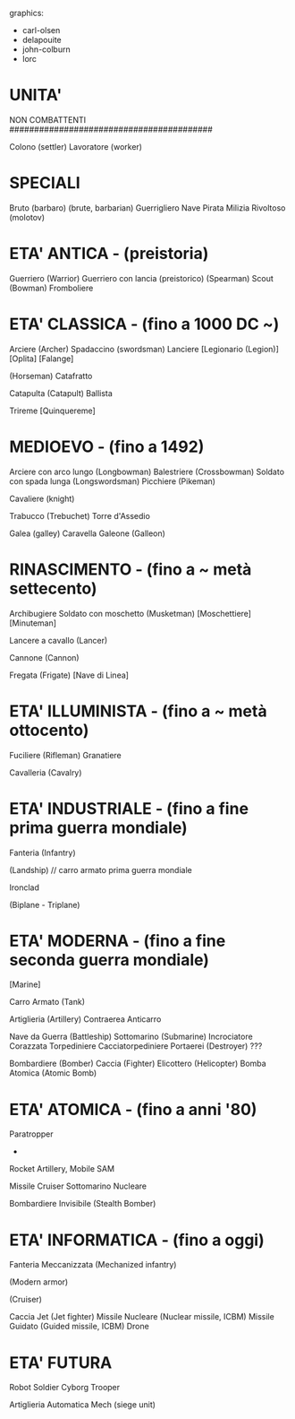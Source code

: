 graphics:

* carl-olsen
* delapouite
* john-colburn
* lorc



# UNITA'

NON COMBATTENTI #########################################

Colono (settler)
Lavoratore (worker)

# SPECIALI #########################################

Bruto (barbaro) (brute, barbarian)
Guerrigliero
Nave Pirata
Milizia
Rivoltoso (molotov)

# ETA' ANTICA - (preistoria) #########################################

Guerriero (Warrior)
Guerriero con lancia (preistorico) (Spearman)
Scout
(Bowman)
Fromboliere

# ETA' CLASSICA - (fino a 1000 DC ~) #########################################

Arciere (Archer)
Spadaccino (swordsman)
Lanciere
[Legionario (Legion)]
[Oplita]
[Falange]

(Horseman)
Catafratto

Catapulta (Catapult)
Ballista

Trireme
[Quinquereme]

# MEDIOEVO - (fino a 1492) #########################################

Arciere con arco lungo (Longbowman)
Balestriere (Crossbowman)
Soldato con spada lunga (Longswordsman)
Picchiere (Pikeman)

Cavaliere (knight)

Trabucco (Trebuchet)
Torre d'Assedio

Galea (galley)
Caravella
Galeone (Galleon)

# RINASCIMENTO - (fino a ~ metà settecento) #########################################

Archibugiere
Soldato con moschetto (Musketman)
[Moschettiere]
[Minuteman]

Lancere a cavallo (Lancer)

Cannone (Cannon)

Fregata (Frigate)
[Nave di Linea]

# ETA' ILLUMINISTA - (fino a ~ metà ottocento) #########################################

Fuciliere (Rifleman)
Granatiere

Cavalleria (Cavalry)

# ETA' INDUSTRIALE - (fino a fine prima guerra mondiale) #########################################

Fanteria (Infantry)

(Landship) // carro armato prima guerra mondiale

Ironclad

(Biplane - Triplane)

# ETA' MODERNA - (fino a fine seconda guerra mondiale) #########################################

[Marine]

Carro Armato (Tank)

Artiglieria (Artillery)
Contraerea
Anticarro

Nave da Guerra (Battleship)
Sottomarino (Submarine)
Incrociatore
Corazzata
Torpediniere
Cacciatorpediniere
Portaerei
(Destroyer) ???

Bombardiere (Bomber)
Caccia (Fighter)
Elicottero (Helicopter)
Bomba Atomica (Atomic Bomb)

# ETA' ATOMICA - (fino a anni '80) #########################################

Paratropper

-

Rocket Artillery, Mobile SAM

Missile Cruiser
Sottomarino Nucleare

Bombardiere Invisibile (Stealth Bomber)

# ETA' INFORMATICA - (fino a oggi) #########################################

Fanteria Meccanizzata (Mechanized infantry)

(Modern armor)

(Cruiser)

Caccia Jet (Jet fighter)
Missile Nucleare (Nuclear missile, ICBM)
Missile Guidato (Guided missile, ICBM)
Drone

# ETA' FUTURA #########################################

Robot Soldier
Cyborg Trooper

Artiglieria Automatica
Mech (siege unit)
